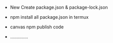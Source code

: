 * New Create package.json & package-lock.json

* npm install all package.json in termux

* canvas npm publish code

* ..............
